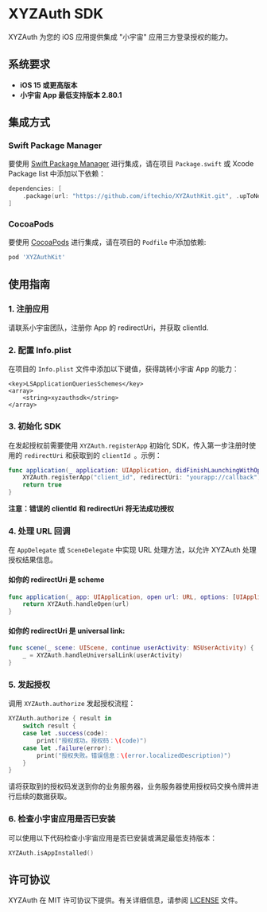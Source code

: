 # XYZAuth SDK

XYZAuth 为您的 iOS 应用提供集成 "小宇宙" 应用三方登录授权的能力。

## 系统要求

- **iOS 15 或更高版本**
- **小宇宙 App 最低支持版本 2.80.1**

## 集成方式

### Swift Package Manager

要使用 [Swift Package Manager](https://swift.org/package-manager/) 进行集成，请在项目 `Package.swift` 或 Xcode Package list 中添加以下依赖：

```swift
dependencies: [
    .package(url: "https://github.com/iftechio/XYZAuthKit.git", .upToNextMajor(from: "1.0.0"))
]
```

### CocoaPods

要使用 [CocoaPods](http://cocoapods.org) 进行集成，请在项目的 `Podfile` 中添加依赖:

```ruby
pod 'XYZAuthKit'
```

## 使用指南

### 1. 注册应用

请联系小宇宙团队，注册你 App 的 redirectUri，并获取 clientId.

### 2. 配置 Info.plist

在项目的 `Info.plist` 文件中添加以下键值，获得跳转小宇宙 App 的能力：

```
<key>LSApplicationQueriesSchemes</key>
<array>
    <string>xyzauthsdk</string>
</array>
```

### 3. 初始化 SDK

在发起授权前需要使用 `XYZAuth.registerApp` 初始化 SDK，传入第一步注册时使用的 `redirectUri` 和获取到的 `clientId `。示例：

```swift
func application(_ application: UIApplication, didFinishLaunchingWithOptions launchOptions: [UIApplication.LaunchOptionsKey: Any]?) -> Bool {
    XYZAuth.registerApp("client_id", redirectUri: "yourapp://callback")
    return true
}
```

**注意：错误的 clientId 和 redirectUri 将无法成功授权**

### 4. 处理 URL 回调

在 `AppDelegate` 或 `SceneDelegate` 中实现 URL 处理方法，以允许 XYZAuth 处理授权结果信息。

#### 如你的 redirectUri 是 scheme

```swift
func application(_ app: UIApplication, open url: URL, options: [UIApplication.OpenURLOptionsKey: Any] = [:]) -> Bool {
    return XYZAuth.handleOpen(url)
}
```

#### 如你的 redirectUri 是 universal link:

```swift
func scene(_ scene: UIScene, continue userActivity: NSUserActivity) {
    _ = XYZAuth.handleUniversalLink(userActivity)
}
```

### 5. 发起授权

调用 `XYZAuth.authorize` 发起授权流程：

```swift
XYZAuth.authorize { result in
    switch result {
    case let .success(code):
        print("授权成功。授权码：\(code)")
    case let .failure(error):
        print("授权失败。错误信息：\(error.localizedDescription)")
    }
}
```

请将获取到的授权码发送到你的业务服务器，业务服务器使用授权码交换令牌并进行后续的数据获取。

### 6. 检查小宇宙应用是否已安装

可以使用以下代码检查小宇宙应用是否已安装或满足最低支持版本：

```swift
XYZAuth.isAppInstalled()
```

## 许可协议

XYZAuth 在 MIT 许可协议下提供。有关详细信息，请参阅 [LICENSE](LICENSE) 文件。

